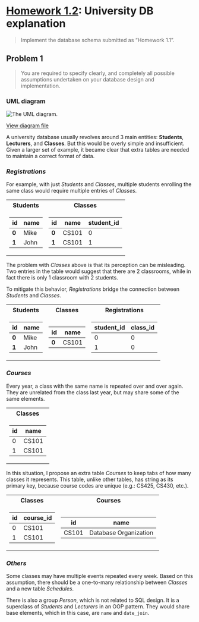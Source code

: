 # [Homework 1.2](https://github.com/hendraanggrian/IIT-CS425/blob/assets/assignments/hw2.pdf): University DB explanation

> Implement the database schema submitted as “Homework 1.1”.

## Problem 1

> You are required to specify clearly, and completely all possible assumptions
  undertaken on your database design and implementation.

### UML diagram

![The UML diagram.](https://github.com/hendraanggrian/IIT-CS425/raw/assets/university-db/uml.svg)

[View diagram file](https://github.com/hendraanggrian/IIT-CS425/blob/main/university-db/uml.drawio)

A university database usually revolves around 3 main entities: **Students**,
**Lecturers**, and **Classes**. But this would be overly simple and
insufficient. Given a larger set of example, it became clear that extra tables
are needed to maintain a correct format of data.

### *Registrations*

For example, with just *Students* and *Classes*, multiple students enrolling the
same class would require multiple entries of *Classes*.

<table>
<tr><th>Students</th><th>Classes</th></tr>
<tr><td>

**id** | name
--- | ---
**0** | Mike
**1** | John

</td><td>

**id** | name | student_id
--- | --- | ---
**0** | CS101 | 0
**1** | CS101 | 1

</td></tr>
</table>

The problem with *Classes* above is that its perception can be misleading. Two
entries in the table would suggest that there are 2 classrooms, while in fact
there is only 1 classroom with 2 students.

To mitigate this behavior, *Registrations* bridge the connection between
*Students* and *Classes*.

<table>
<tr><th>Students</th><th>Classes</th><th>Registrations</th></tr>
<tr><td>

**id** | name
--- | ---
**0** | Mike
**1** | John

</td><td>

**id** | name
--- | ---
**0** | CS101

</td><td>

student_id | class_id
--- | ---
0 | 0
1 | 0

</td></tr>
</table>

### *Courses*

Every year, a class with the same name is repeated over and over again. They are
unrelated from the class last year, but may share some of the same elements.

<table>
<tr><th>Classes</th></tr>
<tr><td>

id | name
--- | ---
0 | CS101
1 | CS101

</td></tr>
</table>

In this situation, I propose an extra table *Courses* to keep tabs of how many
classes it represents. This table, unlike other tables, has string as its
primary key, because course codes are unique (e.g.: CS425, CS430, etc.).

<table>
<tr><th>Classes</th><th>Courses</th></tr>
<tr><td>

id | course_id
--- | ---
0 | CS101
1 | CS101

</td><td>

id | name
--- | ---
CS101 | Database Organization

</td></tr>
</table>

### *Others*

Some classes may have multiple events repeated every week. Based on this
assumption, there should be a one-to-many relationship between *Classes* and a
new table *Schedules*.

There is also a group *Person*, which is not related to SQL design. It is a
superclass of *Students* and *Lecturers* in an OOP pattern. They would share
base elements, which in this case, are `name` and `date_join`.
